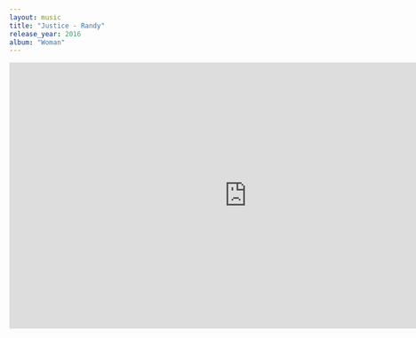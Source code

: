 ```yaml
---
layout: music
title: "Justice - Randy"
release_year: 2016
album: "Woman"
---
```


<div class="video-wrapper">
  <iframe width="853" height="480" src="https://www.youtube.com/embed/hw3d9KTYHIE" frameborder="0" allowfullscreen></iframe>
</div>
